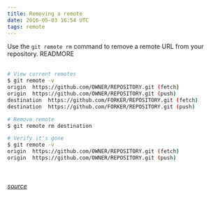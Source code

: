 ```yaml
---
title: Removing a remote
date: 2016-05-03 16:54 UTC
tags: remote
---
```


Use the `git remote rm` command to remove a remote URL from your repository.
READMORE
<br /><br />


```bash
# View current remotes
$ git remote -v
origin  https://github.com/OWNER/REPOSITORY.git (fetch)
origin  https://github.com/OWNER/REPOSITORY.git (push)
destination  https://github.com/FORKER/REPOSITORY.git (fetch)
destination  https://github.com/FORKER/REPOSITORY.git (push)

# Remove remote
$ git remote rm destination

# Verify it's gone
$ git remote -v
origin  https://github.com/OWNER/REPOSITORY.git (fetch)
origin  https://github.com/OWNER/REPOSITORY.git (push)
```



<br /><br />
_[source](https://git-scm.com/book/en/v2/Git-Basics-Working-with-Remotes)_

